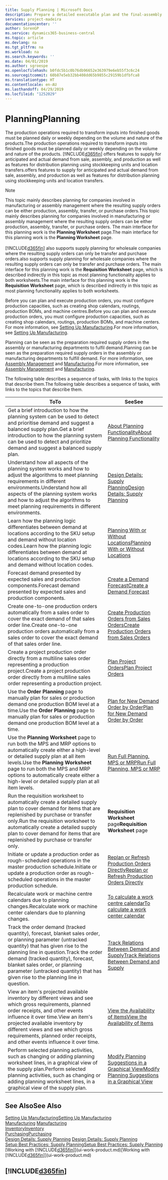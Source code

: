 ```yaml
---
title: Supply Planning | Microsoft Docs
description: Prepare a detailed executable plan and the final-assembly production schedule for sales and production demand.
services: project-madeira
documentationcenter: ''
author: SorenGP
ms.service: dynamics365-business-central
ms.topic: article
ms.devlang: na
ms.tgt_pltfrm: na
ms.workload: na
ms.search.keywords: ''
ms.date: 04/01/2019
ms.author: sgroespe
ms.openlocfilehash: b0fdc5b1c0b76db96652e363979e6eb55f3c6c24
ms.sourcegitcommit: 60b87e5eb32bb408dd65b9855c29159b1dfbfca8
ms.translationtype: HT
ms.contentlocale: en-AU
ms.lasthandoff: 04/29/2019
ms.locfileid: "1252029"
---
```

# <a name="planning"></a><span data-ttu-id="13515-103">Planning</span><span class="sxs-lookup"><span data-stu-id="13515-103">Planning</span></span>
<span data-ttu-id="13515-104">The production operations required to transform inputs into finished goods must be planned daily or weekly depending on the volume and nature of the products.</span><span class="sxs-lookup"><span data-stu-id="13515-104">The production operations required to transform inputs into finished goods must be planned daily or weekly depending on the volume and nature of the products.</span></span> [!INCLUDE[d365fin](includes/d365fin_md.md)] <span data-ttu-id="13515-105">offers features to supply for anticipated and actual demand from sale, assembly, and production as well as features for distribution planning using stockkeeping units and location transfers.</span><span class="sxs-lookup"><span data-stu-id="13515-105">offers features to supply for anticipated and actual demand from sale, assembly, and production as well as features for distribution planning using stockkeeping units and location transfers.</span></span>

> [!NOTE]
> <span data-ttu-id="13515-106">This topic mainly describes planning for companies involved in manufacturing or assembly management where the resulting supply orders can be either production, assembly, transfer, or purchase orders.</span><span class="sxs-lookup"><span data-stu-id="13515-106">This topic mainly describes planning for companies involved in manufacturing or assembly management where the resulting supply orders can be either production, assembly, transfer, or purchase orders.</span></span> <span data-ttu-id="13515-107">The main interface for this planning work is the **Planning Worksheet** page.</span><span class="sxs-lookup"><span data-stu-id="13515-107">The main interface for this planning work is the **Planning Worksheet** page.</span></span><br /><br />
> [!INCLUDE[d365fin](includes/d365fin_md.md)] <span data-ttu-id="13515-108">also supports supply planning for wholesale companies where the resulting supply orders can only be transfer and purchase orders.</span><span class="sxs-lookup"><span data-stu-id="13515-108">also supports supply planning for wholesale companies where the resulting supply orders can only be transfer and purchase orders.</span></span> <span data-ttu-id="13515-109">The main interface for this planning work is the **Requisition Worksheet** page, which is described indirectly in this topic as most planning functionality applies to both worksheets.</span><span class="sxs-lookup"><span data-stu-id="13515-109">The main interface for this planning work is the **Requisition Worksheet** page, which is described indirectly in this topic as most planning functionality applies to both worksheets.</span></span>

<span data-ttu-id="13515-110">Before you can plan and execute production orders, you must configure production capacities, such as creating shop calendars, routings, production BOMs, and machine centres.</span><span class="sxs-lookup"><span data-stu-id="13515-110">Before you can plan and execute production orders, you must configure production capacities, such as creating shop calendars, routings, production BOMs, and machine centers.</span></span> <span data-ttu-id="13515-111">For more information, see [Setting Up Manufacturing](production-configure-production-processes.md).</span><span class="sxs-lookup"><span data-stu-id="13515-111">For more information, see [Setting Up Manufacturing](production-configure-production-processes.md).</span></span>

<span data-ttu-id="13515-112">Planning can be seen as the preparation required supply orders in the assembly or manufacturing departments to fulfil demand.</span><span class="sxs-lookup"><span data-stu-id="13515-112">Planning can be seen as the preparation required supply orders in the assembly or manufacturing departments to fulfill demand.</span></span> <span data-ttu-id="13515-113">For more information, see [Assembly Management](assembly-assemble-items.md) and [Manufacturing](production-manage-manufacturing.md).</span><span class="sxs-lookup"><span data-stu-id="13515-113">For more information, see [Assembly Management](assembly-assemble-items.md) and [Manufacturing](production-manage-manufacturing.md).</span></span>

<span data-ttu-id="13515-114">The following table describes a sequence of tasks, with links to the topics that describe them.</span><span class="sxs-lookup"><span data-stu-id="13515-114">The following table describes a sequence of tasks, with links to the topics that describe them.</span></span>   

|<span data-ttu-id="13515-115">**To**</span><span class="sxs-lookup"><span data-stu-id="13515-115">**To**</span></span>|<span data-ttu-id="13515-116">**See**</span><span class="sxs-lookup"><span data-stu-id="13515-116">**See**</span></span>|  
|------------|-------------|  
|<span data-ttu-id="13515-117">Get a brief introduction to how the planning system can be used to detect and prioritise demand and suggest a balanced supply plan.</span><span class="sxs-lookup"><span data-stu-id="13515-117">Get a brief introduction to how the planning system can be used to detect and prioritize demand and suggest a balanced supply plan.</span></span>|[<span data-ttu-id="13515-118">About Planning Functionality</span><span class="sxs-lookup"><span data-stu-id="13515-118">About Planning Functionality</span></span>](production-about-planning-functionality.md)|
|<span data-ttu-id="13515-119">Understand how all aspects of the planning system works and how to adjust the algorithms to meet planning requirements in different environments.</span><span class="sxs-lookup"><span data-stu-id="13515-119">Understand how all aspects of the planning system works and how to adjust the algorithms to meet planning requirements in different environments.</span></span>|[<span data-ttu-id="13515-120">Design Details: Supply Planning</span><span class="sxs-lookup"><span data-stu-id="13515-120">Design Details: Supply Planning</span></span>](design-details-supply-planning.md)|
|<span data-ttu-id="13515-121">Learn how the planning logic differentiates between demand at locations according to the SKU setup and demand without location codes.</span><span class="sxs-lookup"><span data-stu-id="13515-121">Learn how the planning logic differentiates between demand at locations according to the SKU setup and demand without location codes.</span></span>|[<span data-ttu-id="13515-122">Planning With or Without Locations</span><span class="sxs-lookup"><span data-stu-id="13515-122">Planning With or Without Locations</span></span>](production-planning-with-without-locations.md)|
|<span data-ttu-id="13515-123">Forecast demand presented by expected sales and production components.</span><span class="sxs-lookup"><span data-stu-id="13515-123">Forecast demand presented by expected sales and production components.</span></span>|[<span data-ttu-id="13515-124">Create a Demand Forecast</span><span class="sxs-lookup"><span data-stu-id="13515-124">Create a Demand Forecast</span></span>](production-how-to-create-a-forecast.md)|  
|<span data-ttu-id="13515-125">Create one-to-one production orders automatically from a sales order to cover the exact demand of that sales order line.</span><span class="sxs-lookup"><span data-stu-id="13515-125">Create one-to-one production orders automatically from a sales order to cover the exact demand of that sales order line.</span></span>|[<span data-ttu-id="13515-126">Create Production Orders from Sales Orders</span><span class="sxs-lookup"><span data-stu-id="13515-126">Create Production Orders from Sales Orders</span></span>](production-how-to-create-production-orders-from-sales-orders.md)|
|<span data-ttu-id="13515-127">Create a project production order directly from a multiline sales order representing a production project.</span><span class="sxs-lookup"><span data-stu-id="13515-127">Create a project production order directly from a multiline sales order representing a production project.</span></span>|[<span data-ttu-id="13515-128">Plan Project Orders</span><span class="sxs-lookup"><span data-stu-id="13515-128">Plan Project Orders</span></span>](production-how-to-plan-project-orders.md)|
|<span data-ttu-id="13515-129">Use the **Order Planning** page to manually plan for sales or production demand one production BOM level at a time.</span><span class="sxs-lookup"><span data-stu-id="13515-129">Use the **Order Planning** page to manually plan for sales or production demand one production BOM level at a time.</span></span>|[<span data-ttu-id="13515-130">Plan for New Demand Order by Order</span><span class="sxs-lookup"><span data-stu-id="13515-130">Plan for New Demand Order by Order</span></span>](production-how-to-plan-for-new-demand.md)|
|<span data-ttu-id="13515-131">Use the **Planning Worksheet** page to run both the MPS and MRP options to automatically create either a high-level or detailed supply plan at all item levels.</span><span class="sxs-lookup"><span data-stu-id="13515-131">Use the **Planning Worksheet** page to run both the MPS and MRP options to automatically create either a high-level or detailed supply plan at all item levels.</span></span>|[<span data-ttu-id="13515-132">Run Full Planning, MPS or MRP</span><span class="sxs-lookup"><span data-stu-id="13515-132">Run Full Planning, MPS or MRP</span></span>](production-how-to-run-mps-and-mrp.md)|
|<span data-ttu-id="13515-133">Run the requisition worksheet to automatically create a detailed supply plan to cover demand for items that are replenished by purchase or transfer only.</span><span class="sxs-lookup"><span data-stu-id="13515-133">Run the requisition worksheet to automatically create a detailed supply plan to cover demand for items that are replenished by purchase or transfer only.</span></span>|<span data-ttu-id="13515-134">**Requisition Worksheet** page</span><span class="sxs-lookup"><span data-stu-id="13515-134">**Requisition Worksheet** page</span></span>|  
|<span data-ttu-id="13515-135">Initiate or update a production order as rough-scheduled operations in the master production schedule.</span><span class="sxs-lookup"><span data-stu-id="13515-135">Initiate or update a production order as rough-scheduled operations in the master production schedule.</span></span>|[<span data-ttu-id="13515-136">Replan or Refresh Production Orders Directly</span><span class="sxs-lookup"><span data-stu-id="13515-136">Replan or Refresh Production Orders Directly</span></span>](production-how-to-replan-refresh-production-orders.md)|
|<span data-ttu-id="13515-137">Recalculate work or machine centre calendars due to planning changes.</span><span class="sxs-lookup"><span data-stu-id="13515-137">Recalculate work or machine center calendars due to planning changes.</span></span>|[<span data-ttu-id="13515-138">To calculate a work centre calendar</span><span class="sxs-lookup"><span data-stu-id="13515-138">To calculate a work center calendar</span></span>](production-how-to-create-work-center-calendars.md#to-calculate-a-work-center-calendar)|
|<span data-ttu-id="13515-139">Track the order demand (tracked quantity), forecast, blanket sales order, or planning parameter (untracked quantity) that has given rise to the planning line in question.</span><span class="sxs-lookup"><span data-stu-id="13515-139">Track the order demand (tracked quantity), forecast, blanket sales order, or planning parameter (untracked quantity) that has given rise to the planning line in question.</span></span>|[<span data-ttu-id="13515-140">Track Relations Between Demand and Supply</span><span class="sxs-lookup"><span data-stu-id="13515-140">Track Relations Between Demand and Supply</span></span>](production-how-track-demand-supply.md)|
|<span data-ttu-id="13515-141">View an item's projected available inventory by different views and see which gross requirements, planned order receipts, and other events influence it over time.</span><span class="sxs-lookup"><span data-stu-id="13515-141">View an item's projected available inventory by different views and see which gross requirements, planned order receipts, and other events influence it over time.</span></span>|[<span data-ttu-id="13515-142">View the Availability of Items</span><span class="sxs-lookup"><span data-stu-id="13515-142">View the Availability of Items</span></span>](inventory-how-availability-overview.md)|  
|<span data-ttu-id="13515-143">Perform selected planning activities, such as changing or adding planning worksheet lines, in a graphical view of the supply plan.</span><span class="sxs-lookup"><span data-stu-id="13515-143">Perform selected planning activities, such as changing or adding planning worksheet lines, in a graphical view of the supply plan.</span></span>|[<span data-ttu-id="13515-144">Modify Planning Suggestions in a Graphical View</span><span class="sxs-lookup"><span data-stu-id="13515-144">Modify Planning Suggestions in a Graphical View</span></span>](production-how-to-modify-planning-suggestions-in-a-graphical-view.md)|

## <a name="see-also"></a><span data-ttu-id="13515-145">See Also</span><span class="sxs-lookup"><span data-stu-id="13515-145">See Also</span></span>
[<span data-ttu-id="13515-146">Setting Up Manufacturing</span><span class="sxs-lookup"><span data-stu-id="13515-146">Setting Up Manufacturing</span></span>](production-configure-production-processes.md)  
<span data-ttu-id="13515-147">[Manufacturing](production-manage-manufacturing.md)  </span><span class="sxs-lookup"><span data-stu-id="13515-147">[Manufacturing](production-manage-manufacturing.md)  </span></span>  
[<span data-ttu-id="13515-148">Inventory</span><span class="sxs-lookup"><span data-stu-id="13515-148">Inventory</span></span>](inventory-manage-inventory.md)  
[<span data-ttu-id="13515-149">Purchasing</span><span class="sxs-lookup"><span data-stu-id="13515-149">Purchasing</span></span>](purchasing-manage-purchasing.md)  
<span data-ttu-id="13515-150">[Design Details: Supply Planning](design-details-supply-planning.md) </span><span class="sxs-lookup"><span data-stu-id="13515-150">[Design Details: Supply Planning](design-details-supply-planning.md) </span></span>  
[<span data-ttu-id="13515-151">Setup Best Practices: Supply Planning</span><span class="sxs-lookup"><span data-stu-id="13515-151">Setup Best Practices: Supply Planning</span></span>](setup-best-practices-supply-planning.md)  
<span data-ttu-id="13515-152">[Working with [!INCLUDE[d365fin](includes/d365fin_md.md)]](ui-work-product.md)</span><span class="sxs-lookup"><span data-stu-id="13515-152">[Working with [!INCLUDE[d365fin](includes/d365fin_md.md)]](ui-work-product.md)</span></span>

## [!INCLUDE[d365fin](includes/free_trial_md.md)]  
